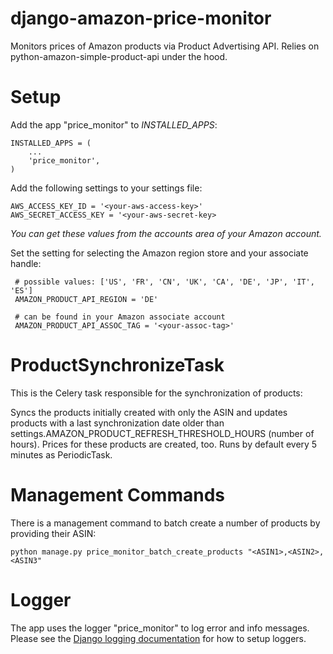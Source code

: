 django-amazon-price-monitor
===========================

Monitors prices of Amazon products via Product Advertising API.
Relies on python-amazon-simple-product-api under the hood.


Setup
=====

Add the app "price_monitor" to *INSTALLED_APPS*:

    INSTALLED_APPS = (
        ...
        'price_monitor',
    )

Add the following settings to your settings file:

    AWS_ACCESS_KEY_ID = '<your-aws-access-key>'
    AWS_SECRET_ACCESS_KEY = '<your-aws-secret-key>

*You can get these values from the accounts area of your Amazon account.*

Set the setting for selecting the Amazon region store and your associate handle:

     # possible values: ['US', 'FR', 'CN', 'UK', 'CA', 'DE', 'JP', 'IT', 'ES']
     AMAZON_PRODUCT_API_REGION = 'DE'

     # can be found in your Amazon associate account
     AMAZON_PRODUCT_API_ASSOC_TAG = '<your-assoc-tag>'

ProductSynchronizeTask
======================

This is the Celery task responsible for the synchronization of products:

Syncs the products initially created with only the ASIN and updates products with a last synchronization date older than
settings.AMAZON_PRODUCT_REFRESH_THRESHOLD_HOURS (number of hours). Prices for these products are created, too.
Runs by default every 5 minutes as PeriodicTask.


Management Commands
===================
There is a management command to batch create a number of products by providing their ASIN:

    python manage.py price_monitor_batch_create_products "<ASIN1>,<ASIN2>,<ASIN3"


Logger
======

The app uses the logger "price_monitor" to log error and info messages.
Please see the [Django logging documentation](https://docs.djangoproject.com/en/1.5/topics/logging/ "Django logging documentation") for how to setup loggers.
